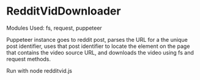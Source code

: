 # RedditVidDownloader

Modules Used:
  fs, request, puppeteer
  
Puppeteer instance goes to reddit post, parses the URL for a the unique post identifier, uses that post identifier to locate the element on the page that contains the video source URL, and downloads the video using fs and request methods. 

Run with node redditvid.js
